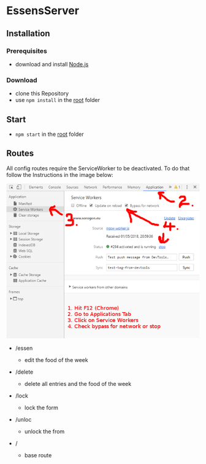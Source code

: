 # EssensServer

## Installation

### Prerequisites

* download and install [Node.js](https://nodejs.org/en/download/)

### Download

* clone this Repository
* use `npm install` in the [root](https://github.com/greflm13/EssensServer) folder

## Start

* `npm start` in the [root](https://github.com/greflm13/EssensServer) folder

## Routes

All config routes require the ServiceWorker to be deactivated. To do that follow the Instructions in the image below:

![Instructions](https://github.com/greflm13/EssensServer/blob/master/instructions.png)

* /essen

  * edit the food of the week

* /delete

  * delete all entries and the food of the week

* /lock

  * lock the form

* /unloc

  * unlock the from

* /
  * base route
